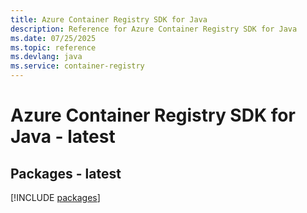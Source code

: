 ```yaml
---
title: Azure Container Registry SDK for Java
description: Reference for Azure Container Registry SDK for Java
ms.date: 07/25/2025
ms.topic: reference
ms.devlang: java
ms.service: container-registry
---
```

# Azure Container Registry SDK for Java - latest
## Packages - latest
[!INCLUDE [packages](container-registry-index.md)]